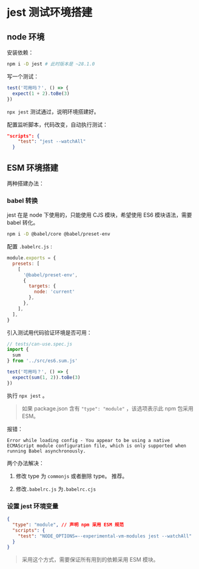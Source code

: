 # jest 测试环境搭建

## node 环境

安装依赖：

```bash
npm i -D jest # 此时版本是 ~28.1.0
```

写一个测试：

```js
test('可用吗？', () => {
  expect(1 + 2).toBe(3)
})
```

`npx jest` 测试通过，说明环境搭建好。

配置监听脚本，代码改变，自动执行测试：

```json
"scripts": {
    "test": "jest --watchAll"
  }
```

## ESM 环境搭建

两种搭建办法：

###  babel 转换

jest 在是 node 下使用的，只能使用 CJS 模块，希望使用 ES6 模块语法，需要 babel 转化。

```bash
npm i -D @babel/core @babel/preset-env
```

配置 `.babelrc.js` :

```js
module.exports = {
  presets: [
    [
      '@babel/preset-env',
      {
        targets: {
          node: 'current'
        },
      },
    ],
  ],
}
```

引入测试用代码验证环境是否可用：

```js
// tests/can-use.spec.js
import {
  sum
} from '../src/es6.sum.js'

test('可用吗？', () => {
  expect(sum(1, 2)).toBe(3)
})
```

执行 `npx jest` 。

> 如果 package.json 含有 `"type": "module"` ，该选项表示此 npm 包采用 ESM。

报错：

 `Error while loading config - You appear to be using a native ECMAScript module configuration file, which is only supported when running Babel asynchronously.`

两个办法解决：

1. 修改 type 为 `commonjs` 或者删除 type。 推荐。

2. 修改`.babelrc.js` 为`.babelrc.cjs`

### 设置 jest 环境变量

```json
{
  "type": "module", // 声明 npm 采用 ESM 规范
  "scripts": {
    "test": "NODE_OPTIONS=--experimental-vm-modules jest --watchAll"
  }
}
```

> 采用这个方式，需要保证所有用到的依赖采用 ESM 模块。
